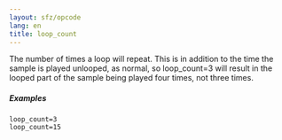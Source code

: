 ```yaml
---
layout: sfz/opcode
lang: en
title: loop_count
---
```

The number of times a loop will repeat. This is in addition to the time the
sample is played unlooped, as normal, so loop_count=3 will result in the looped
part of the sample being played four times, not three times.

##### Examples

```
loop_count=3
loop_count=15
```
